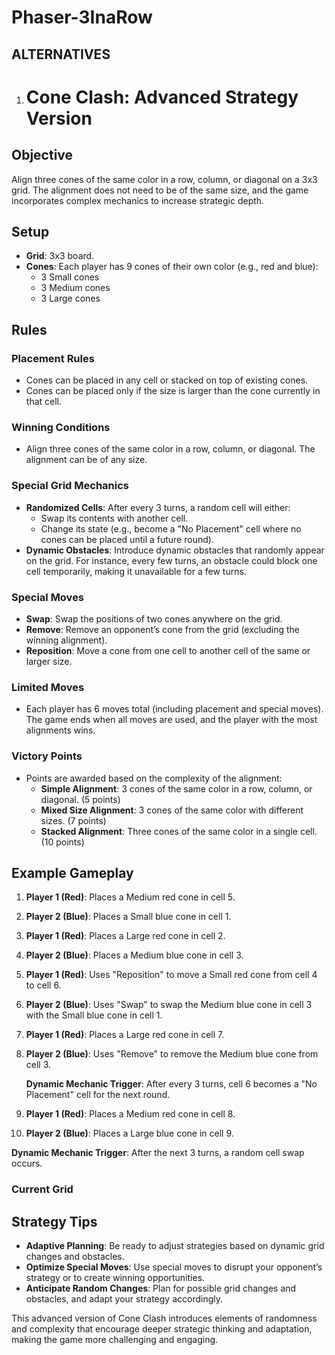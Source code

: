 # Phaser-3InaRow

## ALTERNATIVES
  1.  # Cone Clash: Advanced Strategy Version

## Objective
Align three cones of the same color in a row, column, or diagonal on a 3x3 grid. The alignment does not need to be of the same size, and the game incorporates complex mechanics to increase strategic depth.

## Setup
- **Grid**: 3x3 board.
- **Cones**: Each player has 9 cones of their own color (e.g., red and blue):
  - 3 Small cones
  - 3 Medium cones
  - 3 Large cones

## Rules

### Placement Rules
- Cones can be placed in any cell or stacked on top of existing cones.
- Cones can be placed only if the size is larger than the cone currently in that cell.

### Winning Conditions
- Align three cones of the same color in a row, column, or diagonal. The alignment can be of any size.

### Special Grid Mechanics
- **Randomized Cells**: After every 3 turns, a random cell will either:
  - Swap its contents with another cell.
  - Change its state (e.g., become a "No Placement" cell where no cones can be placed until a future round).
- **Dynamic Obstacles**: Introduce dynamic obstacles that randomly appear on the grid. For instance, every few turns, an obstacle could block one cell temporarily, making it unavailable for a few turns.

### Special Moves
- **Swap**: Swap the positions of two cones anywhere on the grid.
- **Remove**: Remove an opponent’s cone from the grid (excluding the winning alignment).
- **Reposition**: Move a cone from one cell to another cell of the same or larger size.

### Limited Moves
- Each player has 6 moves total (including placement and special moves). The game ends when all moves are used, and the player with the most alignments wins.

### Victory Points
- Points are awarded based on the complexity of the alignment:
  - **Simple Alignment**: 3 cones of the same color in a row, column, or diagonal. (5 points)
  - **Mixed Size Alignment**: 3 cones of the same color with different sizes. (7 points)
  - **Stacked Alignment**: Three cones of the same color in a single cell. (10 points)

## Example Gameplay

1. **Player 1 (Red)**: Places a Medium red cone in cell 5.
2. **Player 2 (Blue)**: Places a Small blue cone in cell 1.
3. **Player 1 (Red)**: Places a Large red cone in cell 2.
4. **Player 2 (Blue)**: Places a Medium blue cone in cell 3.
5. **Player 1 (Red)**: Uses "Reposition" to move a Small red cone from cell 4 to cell 6.
6. **Player 2 (Blue)**: Uses "Swap" to swap the Medium blue cone in cell 3 with the Small blue cone in cell 1.
7. **Player 1 (Red)**: Places a Large red cone in cell 7.
8. **Player 2 (Blue)**: Uses "Remove" to remove the Medium blue cone from cell 3.

   **Dynamic Mechanic Trigger**: After every 3 turns, cell 6 becomes a "No Placement" cell for the next round.

9. **Player 1 (Red)**: Places a Medium red cone in cell 8.
10. **Player 2 (Blue)**: Places a Large blue cone in cell 9.

   **Dynamic Mechanic Trigger**: After the next 3 turns, a random cell swap occurs.

### **Current Grid**


## Strategy Tips
- **Adaptive Planning**: Be ready to adjust strategies based on dynamic grid changes and obstacles.
- **Optimize Special Moves**: Use special moves to disrupt your opponent’s strategy or to create winning opportunities.
- **Anticipate Random Changes**: Plan for possible grid changes and obstacles, and adapt your strategy accordingly.

This advanced version of Cone Clash introduces elements of randomness and complexity that encourage deeper strategic thinking and adaptation, making the game more challenging and engaging.

